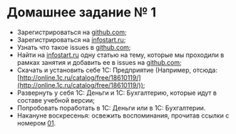 # Домашнее задание № 1 #

- Зарегистрироваться на [github.com](http://github.com);
- Зарегистрироваться на [infostart.ru](http://infostart.ru);
- Узнать что такое issues в [github.com](http://github.com);
- Найти на [infostart.ru](http://infostart.ru) одну статью на тему, которые мы проходили в рамках занятия и добавить ее в issues на [github.com](http://github.com);
- Скачать и установить себе 1С: Предприятие (Например, отсюда: [http://online.1c.ru/catalog/free/18610119/](http://online.1c.ru/catalog/free/18610119/));
- Развернуть у себя 1С: Деньги и 1С: Бухгалтерию, которые идут в составе учебной версии;
- Попробовать поработать в 1С: Деньги или в 1С: Бухгалтерии.
- Накануне воскресенья: освежить воспоминания, прочитав ссылки с номером [01](ВидыПлатформ1С.md).